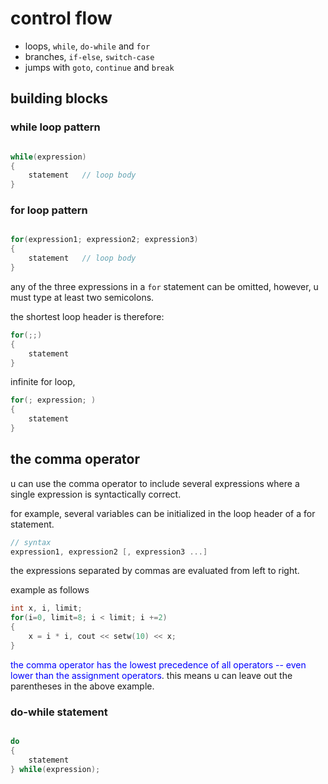 # control flow

- loops, `while`, `do-while` and `for`
- branches, `if-else`, `switch-case`
- jumps with `goto`, `continue` and `break`


## building blocks

### while loop pattern

```c++

while(expression)
{
    statement   // loop body
}
```

### for loop pattern

```c++

for(expression1; expression2; expression3)
{
    statement   // loop body
}

```

any of the three expressions in a `for` statement can be omitted, however, u must type at least two semicolons.

the shortest loop header is therefore:

```c++
for(;;)
{
    statement
}
```

infinite for loop,

```c++
for(; expression; )
{
    statement
}
```

## the comma operator

u can use the comma operator to include several expressions where a single expression is syntactically correct.

for example, several variables can be initialized in the loop header of a for statement.

```c++
// syntax
expression1, expression2 [, expression3 ...]

```

the expressions separated by commas are evaluated from left to right.

example as follows

```c++
int x, i, limit;
for(i=0, limit=8; i < limit; i +=2)
{
    x = i * i, cout << setw(10) << x;
}
```

<font color="blue">the comma operator has the lowest precedence of all operators -- even lower than the assignment operators</font>. this means u can leave out the parentheses in the above example.

### do-while statement

```c++

do
{
    statement
} while(expression);

```